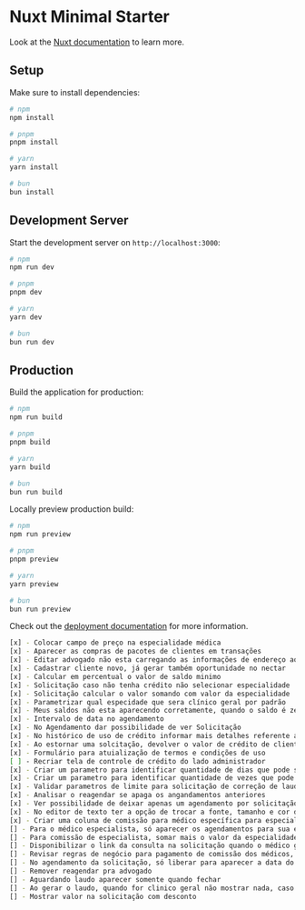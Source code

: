 # Nuxt Minimal Starter

Look at the [Nuxt documentation](https://nuxt.com/docs/getting-started/introduction) to learn more.

## Setup

Make sure to install dependencies:

```bash
# npm
npm install

# pnpm
pnpm install

# yarn
yarn install

# bun
bun install
```

## Development Server

Start the development server on `http://localhost:3000`:

```bash
# npm
npm run dev

# pnpm
pnpm dev

# yarn
yarn dev

# bun
bun run dev
```

## Production

Build the application for production:

```bash
# npm
npm run build

# pnpm
pnpm build

# yarn
yarn build

# bun
bun run build
```

Locally preview production build:

```bash
# npm
npm run preview

# pnpm
pnpm preview

# yarn
yarn preview

# bun
bun run preview
```

Check out the [deployment documentation](https://nuxt.com/docs/getting-started/deployment) for more information.

```bash
[x] - Colocar campo de preço na especialidade médica
[x] - Aparecer as compras de pacotes de clientes em transações
[x] - Editar advogado não esta carregando as informações de endereço ao editar
[x] - Cadastrar cliente novo, já gerar também oportunidade no nectar
[x] - Calcular em percentual o valor de saldo minimo
[x] - Solicitação caso não tenha crédito não selecionar especialidade
[x] - Solicitação calcular o valor somando com valor da especialidade
[x] - Parametrizar qual especidade que sera clínico geral por padrão
[x] - Meus saldos não esta aparecendo corretamente, quando o saldo é zerado tem que ir para finalizado
[x] - Intervalo de data no agendamento
[x] - No Agendamento dar possibilidade de ver Solicitação
[x] - No histórico de uso de crédito informar mais detalhes referente a solcitação utilizada
[x] - Ao estornar uma solcitação, devolver o valor de crédito de cliente para o saldo
[x] - Formulário para atuialização de termos e condições de uso
[ ] - Recriar tela de controle de crédito do lado administrador
[x] - Criar um parametro para identificar quantidade de dias que pode solicitar uma correção de laudo
[x] - Criar um parametro para identificar quantidade de vezes que pode solicitar uma correção de laudo
[x] - Validar parametros de limite para solicitação de correção de laudo
[x] - Analisar o reagendar se apaga os angandamentos anteriores
[x] - Ver possibilidade de deixar apenas um agendamento por solicitação
[x] - No editor de texto ter a opção de trocar a fonte, tamanho e cor do texto
[x] - Criar uma coluna de comissão para médico específica para especialidade
[] - Para o médico especialista, só aparecer os agendamentos para sua especialidade e para a especialidade
[] - Para comissão de especialista, somar mais o valor da especialidade do mesmo
[] - Disponibilizar o link da consulta na solicitação quando o médico gerar
[] - Revisar regras de negócio para pagamento de comissão dos médicos, quando é especialista o valor é diferente e soma mais o valor da especialidade
[] - No agendamento da solicitação, só liberar para aparecer a data do agendamento 4 dias para frente
[] - Remover reagendar pra advogado
[] - Aguardando laudo aparecer somente quando fechar
[] - Ao gerar o laudo, quando for clinico geral não mostrar nada, caso contrário mostrar a especialidade
[] - Mostrar valor na solicitação com desconto
```
